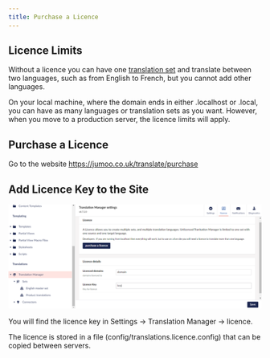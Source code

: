 ```yaml
---
title: Purchase a Licence
---
```



## Licence Limits
Without a licence you can have one [translation set](../reference/fundementals/set) and translate between two languages, such as from English to French, but you cannot add other languages. 

On your local machine, where the domain ends in either .localhost or .local, you can have as many languages or translation sets as you want. However, when you move to a production server, the licence limits will apply.

## Purchase a Licence

Go to the website https://jumoo.co.uk/translate/purchase


## Add Licence Key to the Site 
![Licence page](licencelocation.png)

You will find the licence key in Settings -> Translation Manager -> licence.

The licence is stored in a file (config/translations.licence.config) that can be copied between servers.
